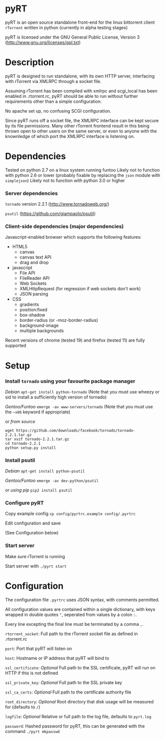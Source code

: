 # pyRT
pyRT is an open source standalone front-end for the linux bittorrent client `rTorrent` written in python (currently in alpha testing stages)

pyRT is licensed under the GNU General Public License, Version 3
(http://www.gnu.org/licenses/gpl.txt)

# Description
pyRT is designed to run standalone, with its own HTTP server, interfacing with rTorrent via XMLRPC through a socket file.

Assuming rTorrent has been compiled with xmlrpc and scgi_local has been enabled in .rtorrent.rc, pyRT should be able to run without further requirements other than a simple configuration.

No apache set up, no confusing SCGI configuration.

Since pyRT runs off a socket file, the XMLRPC interface can be kept secure by its file permissions. Many other rTorrent frontend result in this being thrown open to other users on the same server, or even to anyone with the knownledge of which port the XMLRPC interface is listening on.


# Dependencies
Tested on python 2.7 on a linux system running funtoo
Likely not to function with python 2.6 or lower (probably fixable by replacing the `json` module with `simplejson`)
Likely not to function with python 3.0 or higher

### Server dependencies
`tornado` version 2.2.1 (http://www.tornadoweb.org/)

`psutil` (https://github.com/giampaolo/psutil)

### Client-side dependencies (major dependencies)
Javascript-enabled browser which supports the following features:
* HTML5
    * canvas
    * canvas text API
    * drag and drop
* javascript
    * File API
    * FileReader API
    * Web Sockets
    * XMLHttpRequest (for regression if web sockets don't work)
    * JSON parsing
* CSS
    * gradients
    * position:fixed
    * box-shadow
    * border-radius (or -moz-border-radius)
    * background-image
    * multiple backgrounds

Recent versions of chrome (tested 19) and firefox (tested 11) are fully supported

# Setup
### Install `tornado` using your favourite package manager
*Debian* `apt-get install python-tornado` (Note that you must use wheezy or sid to install a sufficiently high version of tornado)

*Gentoo/Funtoo* `emerge -av www-servers/tornado` (Note that you must use the `~x86` keyword if appropriate)

or *from source*
```
wget https://github.com/downloads/facebook/tornado/tornado-2.2.1.tar.gz
tar xvzf tornado-2.2.1.tar.gz
cd tornado-2.2.1
python setup.py install
```

### Install psutil
*Debian* `apt-get install python-psutil`

*Gentoo/Funtoo* `emerge -av dev-python/psutil`

or *using pip* `pip2 install psutil`

### Configure pyRT
Copy example config `cp config/pyrtrc.example config/.pyrtrc`

Edit configuration and save

(See Configuration below)

### Start server
Make sure rTorrent is running

Start server with `./pyrt start`

# Configuration
The configuration file `.pyrtrc` uses JSON syntax, with comments permitted.

All configuration values are contained within a single dictionary, with keys wrapped in double quotes `"`, seperated from values by a colon `:`.

Every line excepting the final line must be terminated by a comma `,`.

`rtorrent_socket`: Full path to the rTorrent socket file as defined in .rtorrent.rc

`port`: Port that pyRT will listen on

`host`: Hostname or IP address that pyRT will bind to

`ssl_certificate`: _Optional_ Full path to the SSL certificate, pyRT will run on HTTP if this is not defined

`ssl_private_key`: _Optional_ Full path to the SSL private key

`ssl_ca_certs`: _Optional_ Full path to the certificate authority file

`root_directory`: _Optional_ Root directory that disk usage will be measured for (defaults to `/`)

`logfile`: _Optional_ Relative or full path to the log file, defaults to `pyrt.log`

`password`: Hashed password for pyRT, this can be generated with the command `./pyrt mkpasswd`

